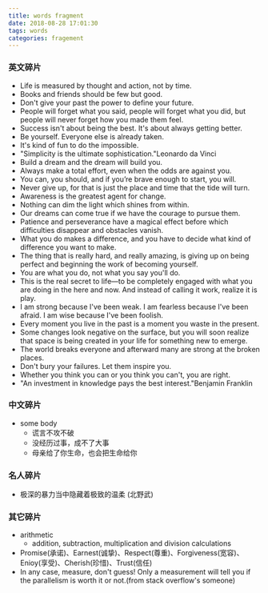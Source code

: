 ```yaml
---
title: words fragment
date: 2018-08-28 17:01:30
tags: words
categories: fragement
---
```


### 英文碎片

- Life is measured by thought and action, not by time.
- Books and friends should be few but good.
- Don't give your past the power to define your future.
- People will forget what you said, people will forget what you did, but people will never forget how you made them feel.
- Success isn't about being the best. It's about always getting better.
- Be yourself. Everyone else is already taken.
- It's kind of fun to do the impossible.
- "Simplicity is the ultimate sophistication."Leonardo da Vinci
- Build a dream and the dream will build you.
- Always make a total effort, even when the odds are against you.
- You can, you should, and if you’re brave enough to start, you will.
- Never give up, for that is just the place and time that the tide will turn.
- Awareness is the greatest agent for change.
- Nothing can dim the light which shines from within.
- Our dreams can come true if we have the courage to pursue them.
- Patience and perseverance have a magical effect before which difficulties disappear and obstacles vanish.
- What you do makes a difference, and you have to decide what kind of difference you want to make.
- The thing that is really hard, and really amazing, is giving up on being perfect and beginning the work of becoming yourself.
- You are what you do, not what you say you'll do.
- This is the real secret to life—to be completely engaged with what you are doing in the here and now. And instead of calling it work, realize it is play.
- I am strong because I've been weak. I am fearless because I've been afraid. I am wise because I've been foolish.
- Every moment you live in the past is a moment you waste in the present.
- Some changes look negative on the surface, but you will soon realize that space is being created in your life for something new to emerge.
- The world breaks everyone and afterward many are strong at the broken places.
- Don't bury your failures. Let them inspire you.
- Whether you think you can or you think you can't, you are right.
- "An investment in knowledge pays the best interest."Benjamin Franklin

### 中文碎片

- some body
  - 谎言不攻不破
  - 没经历过事，成不了大事
  - 母亲给了你生命，也会把生命给你
### 名人碎片
- 极深的暴力当中隐藏着极致的温柔	(北野武)

### 其它碎片

- arithmetic
  - addition, subtraction, multiplication and division calculations
- Promise(承诺)、Earnest(诚挚)、Respect(尊重)、Forgiveness(宽容)、Enioy(享受)、Cherish(珍惜)、Trust(信任)
- In any case, measure, don't guess! Only a measurement will tell you if the parallelism is worth it or not.(from stack overflow's someone)

